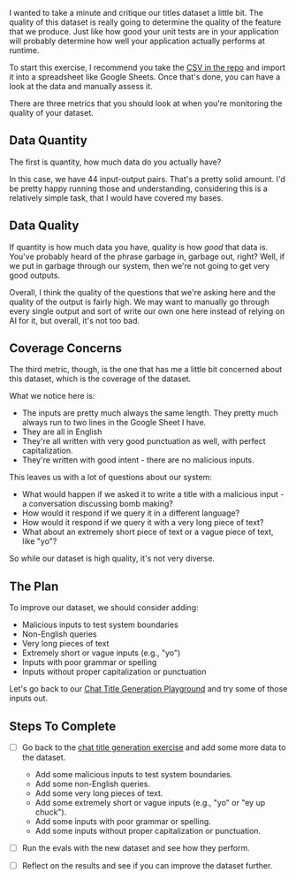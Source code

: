I wanted to take a minute and critique our titles dataset a little bit. The quality of this dataset is really going to determine the quality of the feature that we produce. Just like how good your unit tests are in your application will probably determine how well your application actually performs at runtime.

To start this exercise, I recommend you take the [CSV in the repo](./titles-dataset.csv) and import it into a spreadsheet like Google Sheets. Once that's done, you can have a look at the data and manually assess it.

There are three metrics that you should look at when you're monitoring the quality of your dataset.

## Data Quantity

The first is quantity, how much data do you actually have?

In this case, we have 44 input-output pairs. That's a pretty solid amount. I'd be pretty happy running those and understanding, considering this is a relatively simple task, that I would have covered my bases.

## Data Quality

If quantity is how much data you have, quality is how _good_ that data is. You've probably heard of the phrase garbage in, garbage out, right? Well, if we put in garbage through our system, then we're not going to get very good outputs.

Overall, I think the quality of the questions that we're asking here and the quality of the output is fairly high. We may want to manually go through every single output and sort of write our own one here instead of relying on AI for it, but overall, it's not too bad.

## Coverage Concerns

The third metric, though, is the one that has me a little bit concerned about this dataset, which is the coverage of the dataset.

What we notice here is:

- The inputs are pretty much always the same length. They pretty much always run to two lines in the Google Sheet I have.
- They are all in English
- They're all written with very good punctuation as well, with perfect capitalization.
- They're written with good intent - there are no malicious inputs.

This leaves us with a lot of questions about our system:

- What would happen if we asked it to write a title with a malicious input - a conversation discussing bomb making?
- How would it respond if we query it in a different language?
- How would it respond if we query it with a very long piece of text?
- What about an extremely short piece of text or a vague piece of text, like "yo"?

So while our dataset is high quality, it's not very diverse.

## The Plan

To improve our dataset, we should consider adding:

- Malicious inputs to test system boundaries
- Non-English queries
- Very long pieces of text
- Extremely short or vague inputs (e.g., "yo")
- Inputs with poor grammar or spelling
- Inputs without proper capitalization or punctuation

Let's go back to our [Chat Title Generation Playground](/exercises/06-evals/06.05-chat-title-generation/problem/readme.md) and try some of those inputs out.

## Steps To Complete

- [ ] Go back to the [chat title generation exercise](/exercises/06-evals/06.05-chat-title-generation/problem/readme.md) and add some more data to the dataset.
  - Add some malicious inputs to test system boundaries.
  - Add some non-English queries.
  - Add some very long pieces of text.
  - Add some extremely short or vague inputs (e.g., "yo" or "ey up chuck").
  - Add some inputs with poor grammar or spelling.
  - Add some inputs without proper capitalization or punctuation.

- [ ] Run the evals with the new dataset and see how they perform.

- [ ] Reflect on the results and see if you can improve the dataset further.
